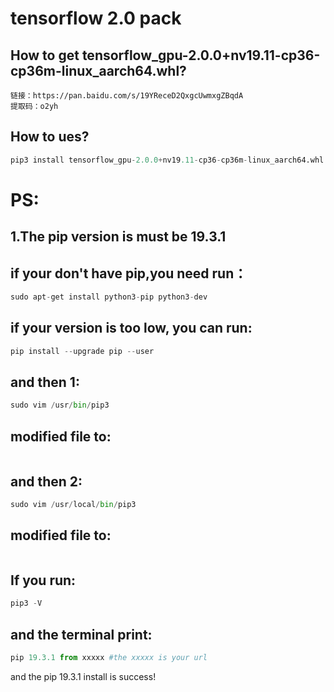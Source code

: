# tensorflow 2.0 pack
## How to get  tensorflow_gpu-2.0.0+nv19.11-cp36-cp36m-linux_aarch64.whl?
```
链接：https://pan.baidu.com/s/19YReceD2QxgcUwmxgZBqdA
提取码：o2yh
```
## How to ues?
```python
pip3 install tensorflow_gpu-2.0.0+nv19.11-cp36-cp36m-linux_aarch64.whl
```
# PS:
## 1.The pip version is must be 19.3.1
## if your don't have pip,you need run：
```python
sudo apt-get install python3-pip python3-dev
```
## if your version is too low, you can run:
```python
pip install --upgrade pip --user
```
## and then 1:
```python
sudo vim /usr/bin/pip3
```
## modified file to:
```python

```
## and then 2:
```python
sudo vim /usr/local/bin/pip3
```
## modified file to:
```python
```

## If you run:
```python
pip3 -V
```
## and the terminal print:
```python
pip 19.3.1 from xxxxx #the xxxxx is your url
```
and the pip 19.3.1 install is success!
